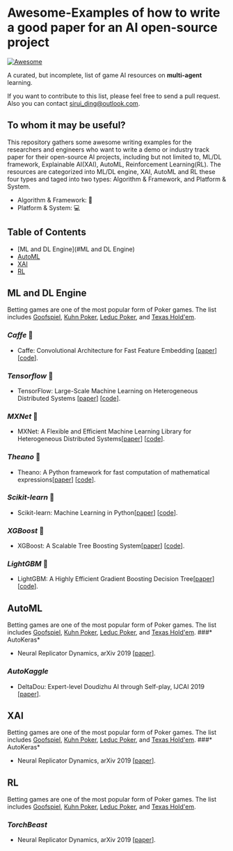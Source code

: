 # Awesome-Examples of how to write a good paper for an AI open-source project
[![Awesome](https://cdn.rawgit.com/sindresorhus/awesome/d7305f38d29fed78fa85652e3a63e154dd8e8829/media/badge.svg)](https://github.com/sindresorhus/awesome)

A curated, but incomplete, list of game AI resources on **multi-agent** learning.

If you want to contribute to this list, please feel free to send a pull request. Also you can contact [sirui_ding@outlook.com](mailto:sirui_ding@outlook.com).


## To whom it may be useful?
This repository gathers some awesome writing examples for  the researchers and engineers who want to write a demo or industry track paper for their open-source AI projects, including but not limited to, ML/DL framework, Explainable AI(XAI), AutoML, Reinforcement Learning(RL). The resources are categorized into ML/DL engine, XAI, AutoML and RL these four types and taged into two types: Algorithm & Framework, and Platform & System.
 * Algorithm & Framework:  🚀
 * Platform & System: 💻


## Table of Contents

* [ML and DL Engine](#ML and DL Engine)
* [AutoML](#AutoML)
* [XAI](#XAI)
* [RL](#RL)

## ML and DL Engine
Betting games are one of the most popular form of Poker games. The list includes [Goofspiel](https://en.wikipedia.org/wiki/Goofspiel), [Kuhn Poker](https://en.wikipedia.org/wiki/Kuhn_poker), [Leduc Poker](http://poker.cs.ualberta.ca/publications/UAI05.pdf), and [Texas Hold'em](https://en.wikipedia.org/wiki/Texas_hold_%27em).

### *Caffe* 🚀
  * Caffe: Convolutional Architecture for Fast Feature Embedding [[paper](https://arxiv.org/abs/1408.5093)] [[code](https://github.com/BVLC/caffe)].

### *Tensorflow* 🚀
  * TensorFlow: Large-Scale Machine Learning on Heterogeneous Distributed Systems [[paper](https://arxiv.org/abs/1603.04467)] [[code](https://github.com/tensorflow/tensorflow)].
  
### *MXNet* 🚀
  * MXNet: A Flexible and Efficient Machine Learning Library for Heterogeneous Distributed Systems[[paper](https://arxiv.org/abs/1512.01274)] [[code](https://github.com/apache/incubator-mxnet)].

### *Theano* 🚀
  * Theano: A Python framework for fast computation of mathematical expressions[[paper](https://arxiv.org/abs/1605.02688)] [[code](https://github.com/Theano/Theano)].

### *Scikit-learn* 🚀
  * Scikit-learn: Machine Learning in Python[[paper](https://arxiv.org/abs/1201.0490)] [[code](https://github.com/scikit-learn/scikit-learn)].
  
### *XGBoost* 🚀
  * XGBoost: A Scalable Tree Boosting System[[paper](https://arxiv.org/abs/1603.02754)] [[code](https://github.com/dmlc/xgboost)].
  
### *LightGBM* 🚀
  * LightGBM: A Highly Efficient Gradient Boosting Decision Tree[[paper](https://papers.nips.cc/paper/6907-lightgbm-a-highly-efficient-gradient-boosting-decision-tree.pdf)] [[code](https://github.com/microsoft/LightGBM)].



## AutoML
Betting games are one of the most popular form of Poker games. The list includes [Goofspiel](https://en.wikipedia.org/wiki/Goofspiel), [Kuhn Poker](https://en.wikipedia.org/wiki/Kuhn_poker), [Leduc Poker](http://poker.cs.ualberta.ca/publications/UAI05.pdf), and [Texas Hold'em](https://en.wikipedia.org/wiki/Texas_hold_%27em).
###* AutoKeras*

* Neural Replicator Dynamics, arXiv 2019 [[paper](https://arxiv.org/abs/1906.00190)].


### *AutoKaggle*

* DeltaDou: Expert-level Doudizhu AI through Self-play, IJCAI 2019 [[paper](https://www.ijcai.org/proceedings/2019/0176.pdf)].


## XAI
Betting games are one of the most popular form of Poker games. The list includes [Goofspiel](https://en.wikipedia.org/wiki/Goofspiel), [Kuhn Poker](https://en.wikipedia.org/wiki/Kuhn_poker), [Leduc Poker](http://poker.cs.ualberta.ca/publications/UAI05.pdf), and [Texas Hold'em](https://en.wikipedia.org/wiki/Texas_hold_%27em).
###* AutoKeras*

* Neural Replicator Dynamics, arXiv 2019 [[paper](https://arxiv.org/abs/1906.00190)].

## RL
Betting games are one of the most popular form of Poker games. The list includes [Goofspiel](https://en.wikipedia.org/wiki/Goofspiel), [Kuhn Poker](https://en.wikipedia.org/wiki/Kuhn_poker), [Leduc Poker](http://poker.cs.ualberta.ca/publications/UAI05.pdf), and [Texas Hold'em](https://en.wikipedia.org/wiki/Texas_hold_%27em).

### *TorchBeast*

* Neural Replicator Dynamics, arXiv 2019 [[paper](https://arxiv.org/abs/1906.00190)].



